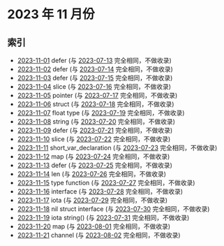 # 2023 年 11 月份

## 索引

- [2023-11-01](#) defer (与 [2023-07-13](../07/13/README.md) 完全相同，不做收录)
- [2023-11-02](#) defer (与 [2023-07-14](../07/14/README.md) 完全相同，不做收录)
- [2023-11-03](#) defer (与 [2023-07-15](../07/15/README.md) 完全相同，不做收录)
- [2023-11-04](#) slice (与 [2023-07-16](../07/16/README.md) 完全相同，不做收录)
- [2023-11-05](#) pointer (与 [2023-07-17](../07/17/README.md) 完全相同，不做收录)
- [2023-11-06](#) struct (与 [2023-07-18](../07/18/README.md) 完全相同，不做收录)
- [2023-11-07](#) float type (与 [2023-07-19](../07/19/README.md) 完全相同，不做收录)
- [2023-11-08](#) string (与 [2023-07-20](../07/20/README.md) 完全相同，不做收录)
- [2023-11-09](#) defer (与 [2023-07-21](../07/21/README.md) 完全相同，不做收录)
- [2023-11-10](#) slice (与 [2023-07-22](../07/22/README.md) 完全相同，不做收录)
- [2023-11-11](#) short_var_declaration (与 [2023-07-23](../07/23/README.md) 完全相同，不做收录)
- [2023-11-12](#) map (与 [2023-07-24](../07/24/README.md) 完全相同，不做收录)
- [2023-11-13](#) defer (与 [2023-07-25](../07/25/README.md) 完全相同，不做收录)
- [2023-11-14](#) len (与 [2023-07-26](../07/26/README.md) 完全相同，不做收录)
- [2023-11-15](#) type function (与 [2023-07-27](../07/27/README.md) 完全相同，不做收录)
- [2023-11-16](#) interface (与 [2023-07-28](../07/28/README.md) 完全相同，不做收录)
- [2023-11-17](#) iota (与 [2023-07-29](../07/29/README.md) 完全相同，不做收录)
- [2023-11-18](#) nil struct interface (与 [2023-07-30](../07/30/README.md) 完全相同，不做收录)
- [2023-11-19](#) iota string() (与 [2023-07-31](../07/31/README.md) 完全相同，不做收录)
- [2023-11-20](#) map (与 [2023-08-01](../08/01/README.md) 完全相同，不做收录)
- [2023-11-21](#) channel (与 [2023-08-02](../08/02/README.md) 完全相同，不做收录)
